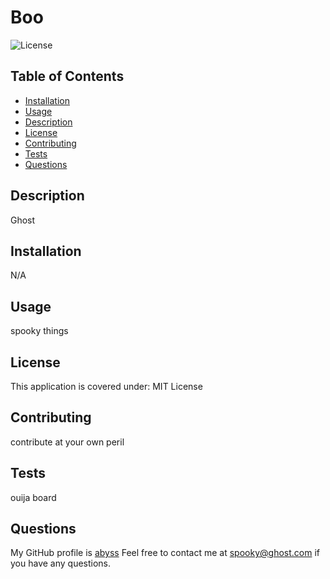 
# Boo

![License](https://img.shields.io/badge/License-MIT_License-lightblue.svg)

## Table of Contents

- [Installation](#installation)
- [Usage](#usage)
- [Description](#description)
- [License](#license)
- [Contributing](#contributing)
- [Tests](#tests)
- [Questions](#questions)

## Description

Ghost

## Installation

N/A

## Usage 

spooky things

## License

This application is covered under: MIT License   
  
## Contributing

contribute at your own peril    
  
## Tests 

ouija board

## Questions

My GitHub profile is [abyss](google.com)
Feel free to contact me at spooky@ghost.com if you have any questions.
  